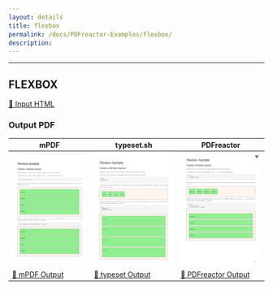 ```yaml
---
layout: details
title: flexbox
permalink: /docs/PDFreactor-Examples/flexbox/
description: 
---
```




<hr />

## FLEXBOX

[📄 Input HTML](/html/PDFreactor%20Examples/flexbox/flexbox.html)

### Output PDF

| mPDF | typeset.sh | PDFreactor |
|---------|---------|---------|
| ![mPDF Preview](mpdf__html_PDFreactor_Examples_flexbox_flexbox.html.png) | ![typeset Preview](typeset__html_PDFreactor_Examples_flexbox_flexbox.html.png) | ![PDFreactor Preview](pdfreactor__html_PDFreactor_Examples_flexbox_flexbox.html.png) |
| [📕 mPDF Output](mpdf__html_PDFreactor_Examples_flexbox_flexbox.html.pdf) | [📕 typeset Output](typeset__html_PDFreactor_Examples_flexbox_flexbox.html.pdf) | [📕 PDFreactor Output](pdfreactor__html_PDFreactor_Examples_flexbox_flexbox.html.pdf) |


